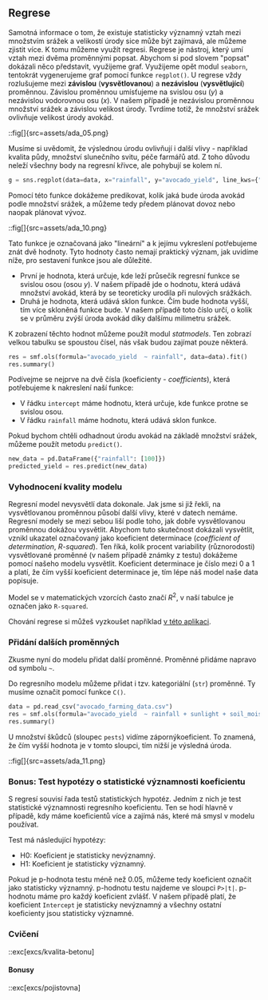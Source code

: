 ## Regrese

Samotná informace o tom, že existuje statisticky významný vztah mezi množstvím srážek a velikostí úrody sice může být zajímavá, ale můžeme zjistit více. K tomu můžeme využít regresi. Regrese je nástroj, který umí vztah mezi dvěma proměnnými popsat. Abychom si pod slovem "popsat" dokázali něco představit, využijeme graf. Využijeme opět modul `seaborn`, tentokrát vygenerujeme graf pomocí funkce `regplot()`. U regrese vždy rozlušujeme mezi **závislou** (**vysvětlovanou**) a **nezávislou** (**vysvětlující**) proměnnou. Závislou proměnnou umísťujeme na svislou osu (*y*) a nezávislou vodorovnou osu (*x*). V našem případě je nezávislou proměnnou množství srážek a závislou velikost úrody. Tvrdíme totiž, že množství srážek ovlivňuje velikost úrody avokád.

::fig[]{src=assets/ada_05.png}

Musíme si uvědomit, že výslednou úrodu ovlivňují i další vlivy - například kvalita půdy, množství slunečního svitu, péče farmářů atd. Z toho důvodu neleží všechny body na regresní křivce, ale pohybují se kolem ní.

```python
g = sns.regplot(data=data, x="rainfall", y="avocado_yield", line_kws={"color": "red"}, ci=None)
```

Pomocí této funkce dokážeme predikovat, kolik jaká bude úroda avokád podle množství srážek, a můžeme tedy předem plánovat dovoz nebo naopak plánovat vývoz.

::fig[]{src=assets/ada_10.png}

Tato funkce je označovaná jako "lineární" a k jejímu vykreslení potřebujeme znát dvě hodnoty. Tyto hodnoty často nemají praktický význam, jak uvidíme níže, pro sestavení funkce jsou ale důležité.

- První je hodnota, která určuje, kde leží průsečík regresní funkce se svislou osou (osou *y*). V našem případě jde o hodnotu, která udává množství avokád, která by se teoreticky urodila při nulových srážkách.
- Druhá je hodnota, která udává sklon funkce. Čím bude hodnota vyšší, tím více skloněná funkce bude. V našem případě toto číslo určí, o kolik se v průměru zvýší úroda avokád díky dalšímu milimetru srážek.

K zobrazení těchto hodnot můžeme použít modul *statmodels*. Ten zobrazí velkou tabulku se spoustou čísel, nás však budou zajímat pouze některá.

```python
res = smf.ols(formula="avocado_yield  ~ rainfall", data=data).fit()
res.summary()
```

Podívejme se nejprve na dvě čísla (koeficienty - *coefficients*), která potřebujeme k nakreslení naší funkce:

- V řádku `intercept` máme hodnotu, která určuje, kde funkce protne se svislou osou.
- V řádku `rainfall` máme hodnotu, která udává sklon funkce.

Pokud bychom chtěli odhadnout úrodu avokád na základě množství srážek, můžeme použít metodu `predict()`.

```python
new_data = pd.DataFrame({"rainfall": [100]})
predicted_yield = res.predict(new_data)
```

### Vyhodnocení kvality modelu

Regresní model nevysvětlí data dokonale. Jak jsme si již řekli, na vysvětlovanou proměnnou působí další vlivy, které v datech nemáme. Regresní modely se mezi sebou liší podle toho, jak dobře vysvětlovanou proměnnou dokážou vysvětlit. Abychom tuto skutečnost dokázali vysvětlit, vznikl ukazatel označovaný jako koeficient determinace (*coefficient of determination*, *R-squared*). Ten říká, kolik procent variability (různorodosti) vysvětlované proměnné (v našem případě známky z testu) dokážeme pomocí našeho modelu vysvětlit. Koeficient determinace je číslo mezi 0 a 1 a platí, že čím vyšší koeficient determinace je, tím lépe náš model naše data popisuje.

Model se v matematických vzorcích často značí $R^2$, v naší tabulce je označen jako `R-squared`.

Chování regrese si můžeš vyzkoušet například [v této aplikaci](https://observablehq.com/@yizhe-ang/interactive-visualization-of-linear-regression).

### Přidání dalších proměnných

Zkusme nyní do modelu přidat další proměnné. Proměnné přidáme napravo od symbolu `~`.

Do regresního modelu můžeme přidat i tzv. kategoriální (`str`) proměnné. Ty musíme označit pomocí funkce `C()`.

```python
data = pd.read_csv("avocado_farming_data.csv")
res = smf.ols(formula="avocado_yield  ~ rainfall + sunlight + soil_moisture + pests + C(regions)", data=data).fit()
res.summary()
```

U množství škůdců (sloupec `pests`) vidíme zápornýkoeficient. To znamená, že čím vyšší hodnota je v tomto sloupci, tím nižší je výsledná úroda.

::fig[]{src=assets/ada_11.png}

### Bonus: Test hypotézy o statistické významnosti koeficientu

S regresí souvisí řada testů statistických hypotéz. Jedním z nich je test statistické významnosti regresního koeficientu. Ten se hodí hlavně v případě, kdy máme koeficientů více a zajímá nás, které má smysl v modelu používat.

Test má následující hypotézy:

- H0: Koeficient je statisticky nevýznamný.
- H1: Koeficient je statisticky významný.

Pokud je p-hodnota testu méně než 0.05, můžeme tedy koeficient označit jako statisticky významný. p-hodnotu testu najdeme ve sloupci `P>|t|`. p-hodnotu máme pro každý koeficient zvlášť. V našem případě platí, že koeficient `Intercept` je statisticky nevýznamný a všechny ostatní koeficienty jsou statisticky významné.

### Cvičení

::exc[excs/kvalita-betonu]

#### Bonusy

::exc[excs/pojistovna]
